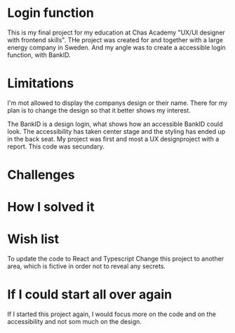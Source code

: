 # Login function
This is my final project for my education at Chas Academy "UX/UI designer with frontend skills". THe project was created for and together with a large energy company in Sweden. And my angle was to create a accessible login function, with BankID.

# Limitations
I'm mot allowed to display the companys design or their name. There for my plan is to change the design so that it better shows my interest. 

The BankID is a design login, what shows how an accessible BankID could look. The accessibility has taken center stage and the styling has ended up in the back seat. My project was first and most a UX designproject with a report. This code was secundary.

# Challenges


# How I solved it


# Wish list
To update the code to React and Typescript 
Change this project to another area, which is fictive in order not to reveal any secrets. 

# If I could start all over again
If I started this project again, I would focus more on the code and on the accessibility and not som much on the design.

